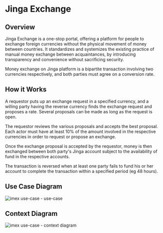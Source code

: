 # Jinga Exchange

## Overview
Jinga Exchange is a one-stop portal, offering a platform for people to exchange foreign currencies without the physical movement of money between countries. It standardizes and systemizes the existing practice of manual money exchange between acquaintances, by introducing transparency and convenience without sacrificing security.

Money exchange on Jinga platform is a bipartite transaction involving two currencies respectively, and both parties must agree on a conversion rate. 

## How it Works
A requestor puts up an exchange request in a specified currency, and a willing party having the reverse currency finds the exchange request and proposes a rate. Several proposals can be made as long as the request is open.

The requestor reviews the various proposals and accepts the best proposal. Each actor must have at least 10% of the amount involved in the respective currencies in order to request or propose an exchange.

Once the exchange proposal is accepted by the requestor, money is then exchanged between both party's Jinga account subject to the availability of fund in the respective accounts. 

The transaction is reversed when at least one party fails to fund his or her account to complete the transaction within a specified period (eg 48 hours).

## Use Case Diagram
![imex use-case - use-case](https://cloud.githubusercontent.com/assets/2440864/16878218/9d378ef8-4aa3-11e6-90a8-c256a728ac46.png)


## Context Diagram
![imex use-case - context diagram](https://cloud.githubusercontent.com/assets/2440864/16877912/4a3bbfc2-4aa2-11e6-8a68-f191ef434d90.png)
